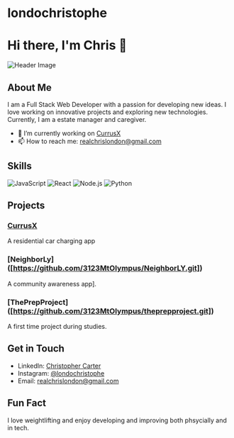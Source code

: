 # londochristophe
# Hi there, I'm Chris 👋

![Header Image](https://yourimageurl.com)

## About Me

I am a Full Stack Web Developer with a passion for developing new ideas. I love working on innovative projects and exploring new technologies. Currently, I am a estate manager and caregiver.

- 🔭 I’m currently working on [CurrusX](https://github.com/yourusername/CurrusX)
- 📫 How to reach me: realchrislondon@gmail.com

## Skills

![JavaScript](https://img.shields.io/badge/JavaScript-F7DF1E?style=for-the-badge&logo=javascript&logoColor=black)
![React](https://img.shields.io/badge/React-20232A?style=for-the-badge&logo=react&logoColor=61DAFB)
![Node.js](https://img.shields.io/badge/Node.js-339933?style=for-the-badge&logo=nodedotjs&logoColor=white)
![Python](https://img.shields.io/badge/Python-3776AB?style=for-the-badge&logo=python&logoColor=white)

## Projects

### [CurrusX]([https://github.com/3123MtOlympus/CurrusX.git])
A residential car charging app

### [NeighborLy] ([https://github.com/3123MtOlympus/NeighborLY.git])
A community awareness app].

### [ThePrepProject] ([https://github.com/3123MtOlympus/theprepproject.git])
A first time project during studies.

## Get in Touch

- LinkedIn: [Christopher Carter](https://www.linkedin.com/in/christopher-carter-95692a266)
- Instagram: [@londochristophe](https://instagram.com/londochristophe)
- Email: realchrislondon@gmail.com

## Fun Fact

I love weightlifting and enjoy developing and improving both phsycially and in tech.


